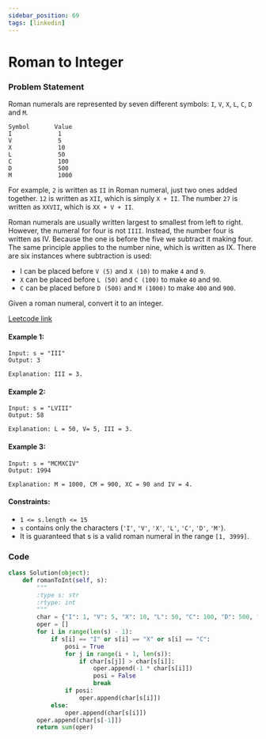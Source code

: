 ```yaml
---
sidebar_position: 69
tags: [linkedin]
---
```


# Roman to Integer

### Problem Statement

Roman numerals are represented by seven different symbols: `I`, `V`, `X`, `L`, `C`, `D` and `M`.

```
Symbol       Value
I             1
V             5
X             10
L             50
C             100
D             500
M             1000
```

For example, `2` is written as `II` in Roman numeral, just two ones added together. `12` is written as `XII`, which is simply `X + II`. The number `27` is written as `XXVII`, which is `XX + V + II`.

Roman numerals are usually written largest to smallest from left to right. However, the numeral for four is not `IIII`. Instead, the number four is written as IV. Because the one is before the five we subtract it making four. The same principle applies to the number nine, which is written as IX. There are six instances where subtraction is used:

- I can be placed before `V (5)` and `X (10)` to make `4` and `9`.
- `X` can be placed before `L (50)` and `C (100)` to make `40` and `90`.
- `C` can be placed before `D (500)` and `M (1000)` to make `400` and `900`.

Given a roman numeral, convert it to an integer.

[Leetcode link](https://leetcode.com/problems/roman-to-integer)

#### Example 1:

```
Input: s = "III"
Output: 3

Explanation: III = 3.
```

#### Example 2:

```
Input: s = "LVIII"
Output: 58

Explanation: L = 50, V= 5, III = 3.
```

#### Example 3:

```
Input: s = "MCMXCIV"
Output: 1994

Explanation: M = 1000, CM = 900, XC = 90 and IV = 4.
```

#### Constraints:

- `1 <= s.length <= 15`
- `s` contains only the characters (`'I'`, `'V'`, `'X'`, `'L'`, `'C'`, `'D'`, `'M'`).
- It is guaranteed that s is a valid roman numeral in the range `[1, 3999]`.

### Code

```python title="Python Code"
class Solution(object):
    def romanToInt(self, s):
        """
        :type s: str
        :rtype: int
        """
        char = {"I": 1, "V": 5, "X": 10, "L": 50, "C": 100, "D": 500, "M": 1000}
        oper = []
        for i in range(len(s) - 1):
            if s[i] == "I" or s[i] == "X" or s[i] == "C":
                posi = True
                for j in range(i + 1, len(s)):
                    if char[s[j]] > char[s[i]]:
                        oper.append(-1 * char[s[i]])
                        posi = False
                        break
                if posi:
                    oper.append(char[s[i]])
            else:
                oper.append(char[s[i]])
        oper.append(char[s[-1]])
        return sum(oper)

```
